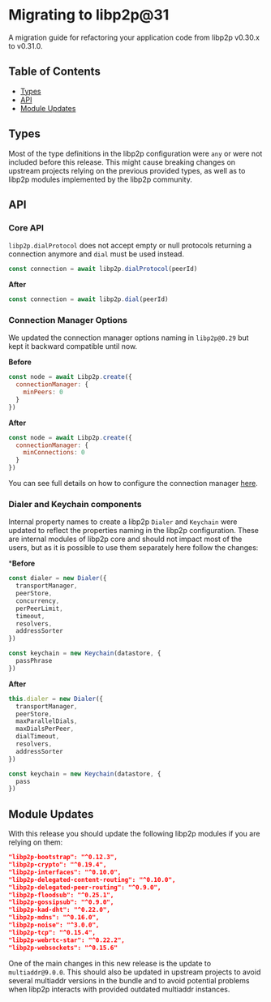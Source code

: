 <!--Specify versions for migration below-->
# Migrating to libp2p@31

A migration guide for refactoring your application code from libp2p v0.30.x to v0.31.0.

## Table of Contents

- [Types](#types)
- [API](#api)
- [Module Updates](#module-updates)

## Types

Most of the type definitions in the libp2p configuration were `any` or were not included before this release. This might cause breaking changes on upstream projects relying on the previous provided types, as well as to libp2p modules implemented by the libp2p community.

## API

### Core API

`libp2p.dialProtocol` does not accept empty or null protocols returning a connection anymore and `dial` must be used instead.

```js
const connection = await libp2p.dialProtocol(peerId)
```

**After**

```js
const connection = await libp2p.dial(peerId)
```

### Connection Manager Options

We updated the connection manager options naming in `libp2p@0.29` but kept it backward compatible until now.

**Before**

```js
const node = await Libp2p.create({
  connectionManager: {
    minPeers: 0
  }
})
```

**After**

```js
const node = await Libp2p.create({
  connectionManager: {
    minConnections: 0
  }
})
```

You can see full details on how to configure the connection manager [here](https://github.com/libp2p/js-libp2p/blob/master/doc/CONFIGURATION.md#configuring-connection-manager).

### Dialer and Keychain components

Internal property names to create a libp2p `Dialer` and `Keychain` were updated to reflect the properties naming in the libp2p configuration. These are internal modules of libp2p core and should not impact most of the users, but as it is possible to use them separately here follow the changes:

***Before**

```js
const dialer = new Dialer({
  transportManager,
  peerStore,
  concurrency,
  perPeerLimit,
  timeout,
  resolvers,
  addressSorter
})

const keychain = new Keychain(datastore, {
  passPhrase
})
```

**After**

```js
this.dialer = new Dialer({
  transportManager,
  peerStore,
  maxParallelDials,
  maxDialsPerPeer,
  dialTimeout,
  resolvers,
  addressSorter
})

const keychain = new Keychain(datastore, {
  pass
})
```

## Module Updates

With this release you should update the following libp2p modules if you are relying on them:

<!--Specify module versions in JSON for migration below.
It's recommended to check package.json changes for this: 
`git diff <release> <prev> -- package.json`
-->

```json
"libp2p-bootstrap": "^0.12.3",
"libp2p-crypto": "^0.19.4",
"libp2p-interfaces": "^0.10.0",
"libp2p-delegated-content-routing": "^0.10.0",
"libp2p-delegated-peer-routing": "^0.9.0",
"libp2p-floodsub": "^0.25.1",
"libp2p-gossipsub": "^0.9.0",
"libp2p-kad-dht": "^0.22.0",
"libp2p-mdns": "^0.16.0",
"libp2p-noise": "^3.0.0",
"libp2p-tcp": "^0.15.4",
"libp2p-webrtc-star": "^0.22.2",
"libp2p-websockets": "^0.15.6"
```

One of the main changes in this new release is the update to `multiaddr@9.0.0`. This should also be updated in upstream projects to avoid several multiaddr versions in the bundle and to avoid potential problems when libp2p interacts with provided outdated multiaddr instances.
